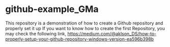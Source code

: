 # github-example_GMa
This repository is a demonstration of how to create a Github repository and properly set it up
If you want to know how to create the first Repository, you may check the following link, https://medium.com/@aklson_DS/how-to-properly-setup-your-github-repository-windows-version-ea596b398b
